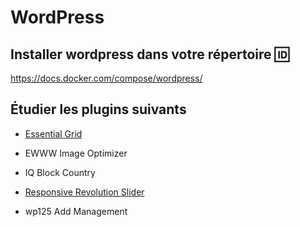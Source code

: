 # WordPress


## Installer wordpress dans votre répertoire :id:

https://docs.docker.com/compose/wordpress/

## Étudier les plugins suivants

* [Essential Grid](https://www.themepunch.com/portfolio/essential-grid-wordpress-plugin/)

* EWWW Image Optimizer

* IQ Block Country

* [Responsive Revolution Slider](https://revolution.themepunch.com)

* wp125 Add Management




